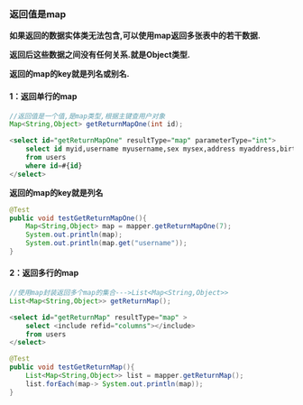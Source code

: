 ### 返回值是map

**如果返回的数据实体类无法包含,可以使用map返回多张表中的若干数据.**

**返回后这些数据之间没有任何关系.就是Object类型.**

**返回的map的key就是列名或别名.**



#### **1：返回单行的map**

```java
//返回值是一个值,是map类型,根据主键查用户对象
Map<String,Object> getReturnMapOne(int id);
```



```sql
<select id="getReturnMapOne" resultType="map" parameterType="int">
    select id myid,username myusername,sex mysex,address myaddress,birthday mybirthday
    from users
    where id=#{id}
</select>
```



**返回的map的key就是列名**

```java
@Test
public void testGetReturnMapOne(){
    Map<String,Object> map = mapper.getReturnMapOne(7);
    System.out.println(map);
    System.out.println(map.get("username"));
}
```





#### 2：返回多行的map

```java
//使用map封装返回多个map的集合--->List<Map<String,Object>>
List<Map<String,Object>> getReturnMap();
```



```sql
<select id="getReturnMap" resultType="map" >
    select <include refid="columns"></include>
    from users
</select>
```



```java
@Test
public void testGetReturnMap(){
    List<Map<String,Object>> list = mapper.getReturnMap();
    list.forEach(map-> System.out.println(map));
}
```

